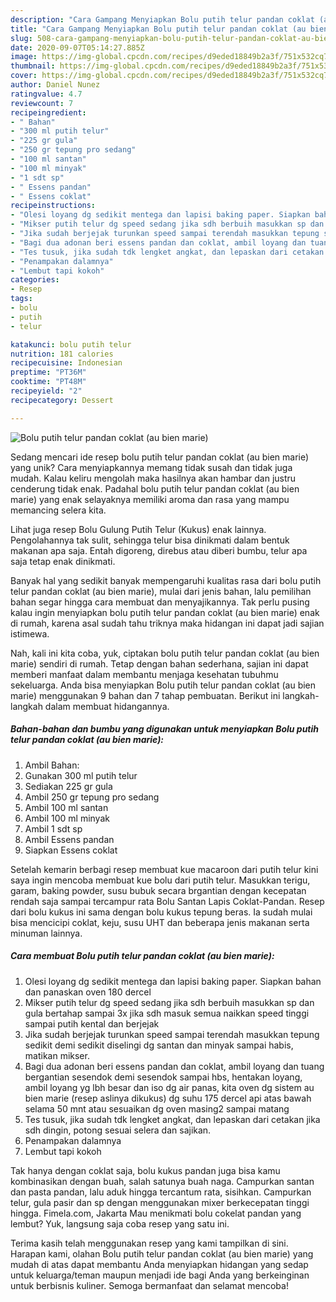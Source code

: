 ```yaml
---
description: "Cara Gampang Menyiapkan Bolu putih telur pandan coklat (au bien marie), Enak"
title: "Cara Gampang Menyiapkan Bolu putih telur pandan coklat (au bien marie), Enak"
slug: 508-cara-gampang-menyiapkan-bolu-putih-telur-pandan-coklat-au-bien-marie-enak
date: 2020-09-07T05:14:27.885Z
image: https://img-global.cpcdn.com/recipes/d9eded18849b2a3f/751x532cq70/bolu-putih-telur-pandan-coklat-au-bien-marie-foto-resep-utama.jpg
thumbnail: https://img-global.cpcdn.com/recipes/d9eded18849b2a3f/751x532cq70/bolu-putih-telur-pandan-coklat-au-bien-marie-foto-resep-utama.jpg
cover: https://img-global.cpcdn.com/recipes/d9eded18849b2a3f/751x532cq70/bolu-putih-telur-pandan-coklat-au-bien-marie-foto-resep-utama.jpg
author: Daniel Nunez
ratingvalue: 4.7
reviewcount: 7
recipeingredient:
- " Bahan"
- "300 ml putih telur"
- "225 gr gula"
- "250 gr tepung pro sedang"
- "100 ml santan"
- "100 ml minyak"
- "1 sdt sp"
- " Essens pandan"
- " Essens coklat"
recipeinstructions:
- "Olesi loyang dg sedikit mentega dan lapisi baking paper. Siapkan bahan dan panaskan oven 180 dercel"
- "Mikser putih telur dg speed sedang jika sdh berbuih masukkan sp dan gula bertahap sampai 3x jika sdh masuk semua naikkan speed tinggi sampai putih kental dan berjejak"
- "Jika sudah berjejak turunkan speed sampai terendah masukkan tepung sedikit demi sedikit diselingi dg santan dan minyak sampai habis, matikan mikser."
- "Bagi dua adonan beri essens pandan dan coklat, ambil loyang dan tuang bergantian sesendok demi sesendok sampai hbs, hentakan loyang, ambil loyang yg lbh besar dan iso dg air panas, kita oven dg sistem au bien marie (resep aslinya dikukus) dg suhu 175 dercel api atas bawah selama 50 mnt atau sesuaikan dg oven masing2 sampai matang"
- "Tes tusuk, jika sudah tdk lengket angkat, dan lepaskan dari cetakan jika sdh dingin, potong sesuai selera dan sajikan."
- "Penampakan dalamnya"
- "Lembut tapi kokoh"
categories:
- Resep
tags:
- bolu
- putih
- telur

katakunci: bolu putih telur 
nutrition: 181 calories
recipecuisine: Indonesian
preptime: "PT36M"
cooktime: "PT48M"
recipeyield: "2"
recipecategory: Dessert

---
```



![Bolu putih telur pandan coklat (au bien marie)](https://img-global.cpcdn.com/recipes/d9eded18849b2a3f/751x532cq70/bolu-putih-telur-pandan-coklat-au-bien-marie-foto-resep-utama.jpg)

Sedang mencari ide resep bolu putih telur pandan coklat (au bien marie) yang unik? Cara menyiapkannya memang tidak susah dan tidak juga mudah. Kalau keliru mengolah maka hasilnya akan hambar dan justru cenderung tidak enak. Padahal bolu putih telur pandan coklat (au bien marie) yang enak selayaknya memiliki aroma dan rasa yang mampu memancing selera kita.

Lihat juga resep Bolu Gulung Putih Telur (Kukus) enak lainnya. Pengolahannya tak sulit, sehingga telur bisa dinikmati dalam bentuk makanan apa saja. Entah digoreng, direbus atau diberi bumbu, telur apa saja tetap enak dinikmati.

Banyak hal yang sedikit banyak mempengaruhi kualitas rasa dari bolu putih telur pandan coklat (au bien marie), mulai dari jenis bahan, lalu pemilihan bahan segar hingga cara membuat dan menyajikannya. Tak perlu pusing kalau ingin menyiapkan bolu putih telur pandan coklat (au bien marie) enak di rumah, karena asal sudah tahu triknya maka hidangan ini dapat jadi sajian istimewa.


Nah, kali ini kita coba, yuk, ciptakan bolu putih telur pandan coklat (au bien marie) sendiri di rumah. Tetap dengan bahan sederhana, sajian ini dapat memberi manfaat dalam membantu menjaga kesehatan tubuhmu sekeluarga. Anda bisa menyiapkan Bolu putih telur pandan coklat (au bien marie) menggunakan 9 bahan dan 7 tahap pembuatan. Berikut ini langkah-langkah dalam membuat hidangannya.

<!--inarticleads1-->

##### Bahan-bahan dan bumbu yang digunakan untuk menyiapkan Bolu putih telur pandan coklat (au bien marie):

1. Ambil  Bahan:
1. Gunakan 300 ml putih telur
1. Sediakan 225 gr gula
1. Ambil 250 gr tepung pro sedang
1. Ambil 100 ml santan
1. Ambil 100 ml minyak
1. Ambil 1 sdt sp
1. Ambil  Essens pandan
1. Siapkan  Essens coklat


Setelah kemarin berbagi resep membuat kue macaroon dari putih telur kini saya ingin mencoba membuat kue bolu dari putih telur. Masukkan terigu, garam, baking powder, susu bubuk secara brgantian dengan kecepatan rendah saja sampai tercampur rata Bolu Santan Lapis Coklat-Pandan. Resep dari bolu kukus ini sama dengan bolu kukus tepung beras. Ia sudah mulai bisa mencicipi coklat, keju, susu UHT dan beberapa jenis makanan serta minuman lainnya. 

<!--inarticleads2-->

##### Cara membuat Bolu putih telur pandan coklat (au bien marie):

1. Olesi loyang dg sedikit mentega dan lapisi baking paper. Siapkan bahan dan panaskan oven 180 dercel
1. Mikser putih telur dg speed sedang jika sdh berbuih masukkan sp dan gula bertahap sampai 3x jika sdh masuk semua naikkan speed tinggi sampai putih kental dan berjejak
1. Jika sudah berjejak turunkan speed sampai terendah masukkan tepung sedikit demi sedikit diselingi dg santan dan minyak sampai habis, matikan mikser.
1. Bagi dua adonan beri essens pandan dan coklat, ambil loyang dan tuang bergantian sesendok demi sesendok sampai hbs, hentakan loyang, ambil loyang yg lbh besar dan iso dg air panas, kita oven dg sistem au bien marie (resep aslinya dikukus) dg suhu 175 dercel api atas bawah selama 50 mnt atau sesuaikan dg oven masing2 sampai matang
1. Tes tusuk, jika sudah tdk lengket angkat, dan lepaskan dari cetakan jika sdh dingin, potong sesuai selera dan sajikan.
1. Penampakan dalamnya
1. Lembut tapi kokoh


Tak hanya dengan coklat saja, bolu kukus pandan juga bisa kamu kombinasikan dengan buah, salah satunya buah naga. Campurkan santan dan pasta pandan, lalu aduk hingga tercantum rata, sisihkan. Campurkan telur, gula pasir dan sp dengan menggunakan mixer berkecepatan tinggi hingga. Fimela.com, Jakarta Mau menikmati bolu cokelat pandan yang lembut? Yuk, langsung saja coba resep yang satu ini. 

Terima kasih telah menggunakan resep yang kami tampilkan di sini. Harapan kami, olahan Bolu putih telur pandan coklat (au bien marie) yang mudah di atas dapat membantu Anda menyiapkan hidangan yang sedap untuk keluarga/teman maupun menjadi ide bagi Anda yang berkeinginan untuk berbisnis kuliner. Semoga bermanfaat dan selamat mencoba!
